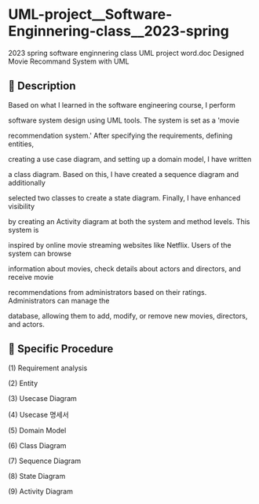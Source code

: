 # UML-project__Software-Enginnering-class__2023-spring

2023 spring software enginnering class UML project word.doc
Designed Movie Recommand System with UML



## 📝 Description 

Based on what I learned in the software engineering course, I perform 

software system design using UML tools. The system is set as a 'movie 

recommendation system.' After specifying the requirements, defining entities, 

creating a use case diagram, and setting up a domain model, I have written 

a class diagram. Based on this, I have created a sequence diagram and additionally 

selected two classes to create a state diagram. Finally, I have enhanced visibility 

by creating an Activity diagram at both the system and method levels. This system is 

inspired by online movie streaming websites like Netflix. Users of the system can browse 

information about movies, check details about actors and directors, and receive movie 

recommendations from administrators based on their ratings. Administrators can manage the 

database, allowing them to add, modify, or remove new movies, directors, and actors.




## 🚀 Specific Procedure 
(1) Requirement analysis

(2) Entity

(3) Usecase Diagram

(4) Usecase 명세서

(5) Domain Model

(6) Class Diagram

(7) Sequence Diagram

(8) State Diagram

(9) Activity Diagram
